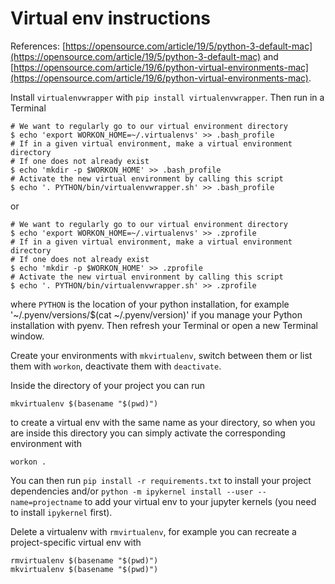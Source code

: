 # Virtual env instructions

References: [https://opensource.com/article/19/5/python-3-default-mac](https://opensource.com/article/19/5/python-3-default-mac) and [https://opensource.com/article/19/6/python-virtual-environments-mac](https://opensource.com/article/19/6/python-virtual-environments-mac).

Install `virtualenvwrapper` with `pip install virtualenvwrapper`. Then run in a Terminal
```
# We want to regularly go to our virtual environment directory
$ echo 'export WORKON_HOME=~/.virtualenvs' >> .bash_profile
# If in a given virtual environment, make a virtual environment directory
# If one does not already exist
$ echo 'mkdir -p $WORKON_HOME' >> .bash_profile
# Activate the new virtual environment by calling this script
$ echo '. PYTHON/bin/virtualenvwrapper.sh' >> .bash_profile
```
or
```
# We want to regularly go to our virtual environment directory
$ echo 'export WORKON_HOME=~/.virtualenvs' >> .zprofile
# If in a given virtual environment, make a virtual environment directory
# If one does not already exist
$ echo 'mkdir -p $WORKON_HOME' >> .zprofile
# Activate the new virtual environment by calling this script
$ echo '. PYTHON/bin/virtualenvwrapper.sh' >> .zprofile
```
where `PYTHON` is the location of your python installation, for example '~/.pyenv/versions/$(cat ~/.pyenv/version)' if you manage your Python installation with pyenv.
Then refresh your Terminal or open a new Terminal window.

Create your environments with `mkvirtualenv`, switch between them or list them with `workon`, deactivate them with `deactivate`.

Inside the directory of your project you can run 
```
mkvirtualenv $(basename "$(pwd)")
```
to create a virtual env with the same name as your directory, so when you are inside this directory you can simply activate the corresponding environment with 
```
workon .
```

You can then run `pip install -r requirements.txt` to install your project dependencies and/or `python -m ipykernel install --user --name=projectname` to add your virtual env to your jupyter kernels (you need to install `ipykernel` first).

Delete a virtualenv with `rmvirtualenv`, for example you can recreate a project-specific virtual env with
```
rmvirtualenv $(basename "$(pwd)")
mkvirtualenv $(basename "$(pwd)")
```
